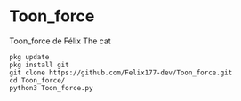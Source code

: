 # Toon_force
Toon_force de Félix The cat

```
pkg update
pkg install git
git clone https://github.com/Felix177-dev/Toon_force.git
cd Toon_force/
python3 Toon_force.py
